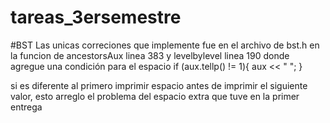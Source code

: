 # tareas_3ersemestre
#BST
Las unicas correciones que implemente fue en el archivo de bst.h en la funcion de ancestorsAux linea 383 y levelbylevel linea 190 donde agregue una condición para el espacio 
        if (aux.tellp() != 1){
            aux << " ";
        }

si es diferente al primero imprimir espacio antes de imprimir el siguiente valor, esto arreglo el problema del espacio extra que tuve en la primer entrega
